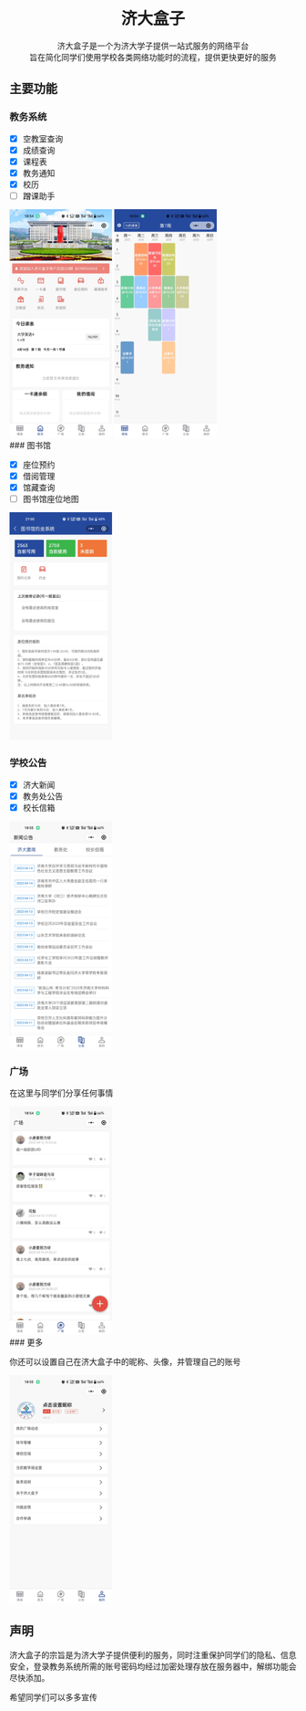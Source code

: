 <h1><center>济大盒子 </center></h1>
<center>济大盒子是一个为济大学子提供一站式服务的网络平台</center>
<center>旨在简化同学们使用学校各类网络功能时的流程，提供更快更好的服务</center>

## 主要功能

### 教务系统

- [x] 空教室查询
- [x] 成绩查询
- [x] 课程表
- [x] 教务通知
- [x] 校历
- [ ] 蹭课助手

<div class="figure">
  <img src="img\首页.jpg" alt="首页" width="180" height="400" />
  <img src="img\课表.jpg" alt="课程表" width="180" height="400" />
</div>
### 图书馆

- [x] 座位预约
- [x] 借阅管理
- [x] 馆藏查询
- [ ] 图书馆座位地图

<div class="figure">
<img src="img\图书馆.jpg" alt="图书馆" width="180" height="400" />
</div>

### 学校公告

- [x] 济大新闻
- [x] 教务处公告
- [x] 校长信箱

<div class="figure">
<img src="img\公告.jpg" alt="学校公告" width="180" height="400" />
</div>

### 广场

在这里与同学们分享任何事情
<div class="figure">
<img src="img\广场.jpg" alt="广场" width="180" height="400"/>
</div>
### 更多

你还可以设置自己在济大盒子中的昵称、头像，并管理自己的账号
<div class="figure">
<img src="img\我的.jpg" alt="更多" width="180" height="400" />
</div>


## 声明

济大盒子的宗旨是为济大学子提供便利的服务，同时注重保护同学们的隐私、信息安全，登录教务系统所需的账号密码均经过加密处理存放在服务器中，解绑功能会尽快添加。

希望同学们可以多多宣传